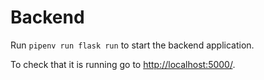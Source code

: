 # Backend

Run `pipenv run flask run` to start the backend application.

To check that it is running go to [http://localhost:5000/]().
